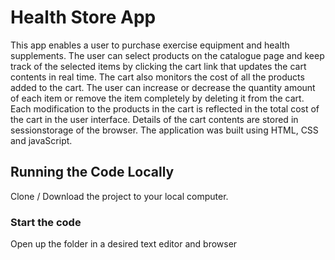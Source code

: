 # Health Store App

This app enables a user to purchase exercise equipment and health supplements. The user can select products on the catalogue page and keep track of the selected items by clicking the cart link that updates the cart contents in real time. The cart also monitors the cost of all the products added to the cart. The user can increase or decrease the quantity amount of each item or remove the item completely by deleting it from the cart. Each modification to the products in the cart is reflected in the total cost of the cart in the user interface. Details of the cart contents are stored in sessionstorage of the browser. The application was built using HTML, CSS and javaScript.


## Running the Code Locally

Clone / Download the project to your local computer.

### Start the code

Open up the folder in a desired text editor and browser 
